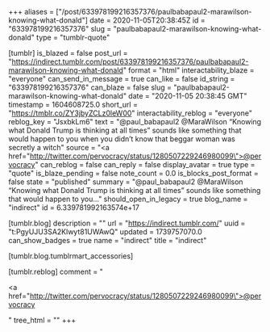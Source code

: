 +++
aliases = ["/post/633978199216357376/paulbabapaul2-marawilson-knowing-what-donald"]
date = 2020-11-05T20:38:45Z
id = "633978199216357376"
slug = "paulbabapaul2-marawilson-knowing-what-donald"
type = "tumblr-quote"

[tumblr]
is_blazed = false
post_url = "https://indirect.tumblr.com/post/633978199216357376/paulbabapaul2-marawilson-knowing-what-donald"
format = "html"
interactability_blaze = "everyone"
can_send_in_message = true
can_like = false
id_string = "633978199216357376"
can_blaze = false
slug = "paulbabapaul2-marawilson-knowing-what-donald"
date = "2020-11-05 20:38:45 GMT"
timestamp = 1604608725.0
short_url = "https://tmblr.co/ZY3jbyZCLz0leW00"
interactability_reblog = "everyone"
reblog_key = "JsxbkLm6"
text = "@paul_babapaul2 @MaraWilson &ldquo;Knowing what Donald Trump is thinking at all times&rdquo; sounds like something that would happen to you when you didn&rsquo;t know that beggar woman was secretly a witch"
source = "<a href=\"http://twitter.com/pervocracy/status/1280507229246980099\">@pervocracy</a>"
can_reblog = false
can_reply = false
display_avatar = true
type = "quote"
is_blaze_pending = false
note_count = 0.0
is_blocks_post_format = false
state = "published"
summary = "@paul_babapaul2 @MaraWilson “Knowing what Donald Trump is thinking at all times” sounds like something that would happen to you..."
should_open_in_legacy = true
blog_name = "indirect"
id = 6.339781992163574e+17

[tumblr.blog]
description = ""
url = "https://indirect.tumblr.com/"
uuid = "t:PgyUJU3SA2Klwyt81UWAwQ"
updated = 1739757070.0
can_show_badges = true
name = "indirect"
title = "indirect"

[tumblr.blog.tumblrmart_accessories]

[tumblr.reblog]
comment = "<p><a href=\"http://twitter.com/pervocracy/status/1280507229246980099\">@pervocracy</a></p>"
tree_html = ""
+++
